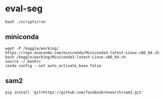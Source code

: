 # eval-seg
```
bash ./scripts/run
```
## miniconda
```
wget -P /kaggle/working/ https://repo.anaconda.com/miniconda/Miniconda3-latest-Linux-x86_64.sh
bash /kaggle/working/Miniconda3-latest-Linux-x86_64.sh
source ~/.bashrc
conda config --set auto_activate_base false
```

## sam2
```
pip install 'git+https://github.com/facebookresearch/sam2.git'
```
